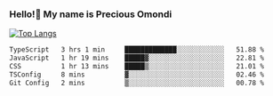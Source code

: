 ### Hello!👋 My name is Precious Omondi 

[![Top Langs](https://github-readme-stats.vercel.app/api/top-langs/?username=Presho99&langs_count=8&theme=dark)](https://github.com/Presho99/github-readme-stats)



<!--START_SECTION:waka-->

```txt
TypeScript   3 hrs 1 min     █████████████░░░░░░░░░░░░   51.88 %
JavaScript   1 hr 19 mins    █████▓░░░░░░░░░░░░░░░░░░░   22.81 %
CSS          1 hr 13 mins    █████▒░░░░░░░░░░░░░░░░░░░   21.01 %
TSConfig     8 mins          ▓░░░░░░░░░░░░░░░░░░░░░░░░   02.46 %
Git Config   2 mins          ▒░░░░░░░░░░░░░░░░░░░░░░░░   00.78 %
```

<!--END_SECTION:waka-->

